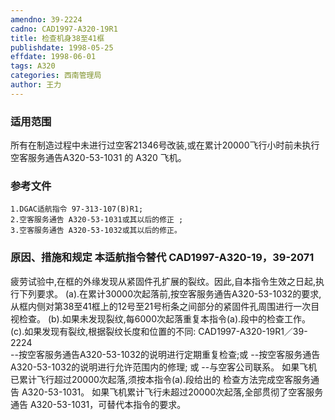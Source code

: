 ```yaml
---
amendno: 39-2224
cadno: CAD1997-A320-19R1
title: 检查机身38至41框
publishdate: 1998-05-25
effdate: 1998-06-01
tags: A320
categories: 西南管理局
author: 王力
---
```


### 适用范围 
所有在制造过程中未进行过空客21346号改装,或在累计20000飞行小时前未执行空客服务通告A320-53-1031 的 A320 飞机。

### 参考文件
    1.DGAC适航指令 97-313-107(B)R1;
    2.空客服务通告 A320-53-1031或其以后的修正 ; 
    3.空客服务通告 A320-53-1032或其以后的修正。


### 原因、措施和规定 本适航指令替代 CAD1997-A320-19，39-2071
疲劳试验中,在框的外缘发现从紧固件孔扩展的裂纹。因此,自本指令生效之日起,执行下列要求。 
(a).在累计30000次起落前,按空客服务通告A320-53-1032的要求,从框内侧对第38至41框上的12号至21号桁条之间部分的紧固件孔周围进行一次目视检查。
(b).如果未发现裂纹,每6000次起落重复本指令(a).段中的检查工作。 
(c).如果发现有裂纹,根据裂纹长度和位置的不同: 
  CAD1997-A320-19R1／39-2224   
    --按空客服务通告A320-53-1032的说明进行定期重复检查;或     --按空客服务通告A320-53-1032的说明进行允许范围内的修理;
或     --与空客公司联系。 如果飞机已累计飞行超过20000次起落,须按本指令(a).段给出的
检查方法完成空客服务通告 A320-53-1031。 如果飞机累计飞行未超过20000次起落,全部贯彻了空客服务通告 A320-53-1031，可替代本指令的要求。
